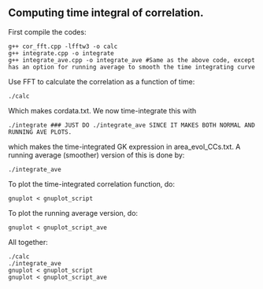 ## Computing time integral of correlation.

First compile the codes:

    g++ cor_fft.cpp -lfftw3 -o calc
    g++ integrate.cpp -o integrate
    g++ integrate_ave.cpp -o integrate_ave #Same as the above code, except has an option for running average to smooth the time integrating curve
    
Use FFT to calculate the correlation as a function of time:

    ./calc
    
Which makes cordata.txt. We now time-integrate this with

    ./integrate ### JUST DO ./integrate_ave SINCE IT MAKES BOTH NORMAL AND RUNNING AVE PLOTS.

which makes the time-integrated GK expression in area_evol_CCs.txt. A running average (smoother) version of this is done by:

    ./integrate_ave
    
To plot the time-integrated correlation function, do:

    gnuplot < gnuplot_script
    
To plot the running average version, do:

    gnuplot < gnuplot_script_ave

All together:

    ./calc
    ./integrate_ave
    gnuplot < gnuplot_script
    gnuplot < gnuplot_script_ave
